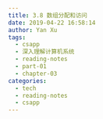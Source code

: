 ```yaml
---
title: 3.8 数组分配和访问
date: 2019-04-22 16:58:14
author: Yan Xu
tags:
  - csapp
  - 深入理解计算机系统  
  - reading-notes
  - part-01
  - chapter-03
categories:
  - tech
  - reading-notes
  - csapp
---
```

